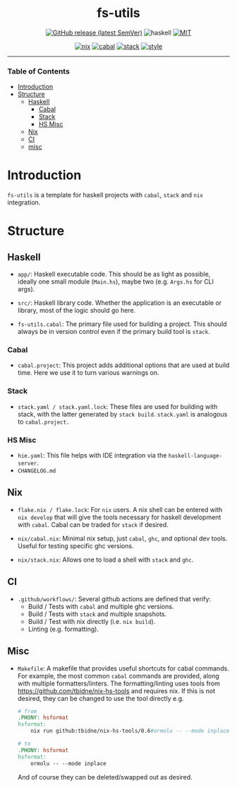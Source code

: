 <div align="center">

# fs-utils

[![GitHub release (latest SemVer)](https://img.shields.io/github/v/release/tbidne/fs-utils?include_prereleases&sort=semver)](https://github.com/tbidne/fs-utils/releases/)
![haskell](https://img.shields.io/static/v1?label=&message=9.4&logo=haskell&logoColor=655889&labelColor=2f353e&color=655889)
[![MIT](https://img.shields.io/github/license/tbidne/fs-utils?color=blue)](https://opensource.org/licenses/MIT)

[![nix](https://img.shields.io/github/workflow/status/tbidne/fs-utils/nix/main?label=nix&&logo=nixos&logoColor=85c5e7&labelColor=2f353c)](https://github.com/tbidne/fs-utils/actions/workflows/nix.yaml)
[![cabal](https://img.shields.io/github/workflow/status/tbidne/fs-utils/cabal/main?label=cabal&labelColor=2f353c)](https://github.com/tbidne/fs-utils/actions/workflows/cabal.yaml)
[![stack](https://img.shields.io/github/workflow/status/tbidne/fs-utils/stack/main?label=stack&logoColor=white&labelColor=2f353c)](https://github.com/tbidne/fs-utils/actions/workflows/stack.yaml)
[![style](https://img.shields.io/github/workflow/status/tbidne/fs-utils/style/main?label=style&logoColor=white&labelColor=2f353c)](https://github.com/tbidne/fs-utils/actions/workflows/style.yaml)

</div>

---

### Table of Contents
- [Introduction](#introduction)
- [Structure](#structure)
  - [Haskell](#haskell)
    - [Cabal](#cabal)
    - [Stack](#stack)
    - [HS Misc](#hs-misc)
  - [Nix](#nix)
  - [CI](#ci)
  - [misc](#misc)

# Introduction

`fs-utils` is a template for haskell projects with `cabal`, `stack` and `nix` integration.

# Structure

## Haskell

* `app/`: Haskell executable code. This should be as light as possible, ideally one small module (`Main.hs`), maybe two (e.g. `Args.hs` for CLI args).
* `src/`: Haskell library code. Whether the application is an executable or library, most of the logic should go here.

* `fs-utils.cabal`: The primary file used for building a project. This should always be in version control even if the primary build tool is `stack`.

### Cabal

* `cabal.project`: This project adds additional options that are used at build time. Here we use it to turn various warnings on.

### Stack

* `stack.yaml / stack.yaml.lock`: These files are used for building with stack, with the latter generated by `stack build`. `stack.yaml` is analogous to `cabal.project.`

### HS Misc

* `hie.yaml`: This file helps with IDE integration via the `haskell-language-server`.
* `CHANGELOG.md`

## Nix

* `flake.nix / flake.lock`: For `nix` users. A nix shell can be entered with `nix develop` that will give the tools necessary for haskell development with `cabal`. Cabal can be traded for `stack` if desired.

* `nix/cabal.nix`: Minimal nix setup, just `cabal`, `ghc`, and optional dev tools. Useful for testing specific ghc versions.
* `nix/stack.nix`: Allows one to load a shell with `stack` and `ghc`.

## CI

* `.github/workflows/`: Several github actions are defined that verify:
  * Build / Tests with `cabal` and multiple ghc versions.
  * Build / Tests with `stack` and multiple snapshots.
  * Build / Test with nix directly (i.e. `nix build`).
  * Linting (e.g. formatting).

## Misc

* `Makefile`: A makefile that provides useful shortcuts for cabal commands. For example, the most common `cabal` commands are provided, along with multiple formatters/linters. The formatting/linting uses tools from https://github.com/tbidne/nix-hs-tools and requires nix. If this is not desired, they can be changed to use the tool directly e.g.

    ```Makefile
    # from
    .PHONY: hsformat
    hsformat:
    	nix run github:tbidne/nix-hs-tools/0.6#ormolu -- --mode inplace

    # to
    .PHONY: hsformat
    hsformat:
    	ormolu -- --mode inplace
    ```

    And of course they can be deleted/swapped out as desired.